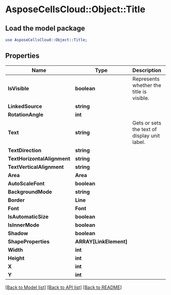 # AsposeCellsCloud::Object::Title 

## Load the model package
```perl
use AsposeCellsCloud::Object::Title;
```

## Properties
Name | Type | Description | Notes
------------ | ------------- | ------------- | -------------
**IsVisible** | **boolean** | Represents whether the title is visible. |
**LinkedSource** | **string** |  |
**RotationAngle** | **int** |  |
**Text** | **string** | Gets or sets the text of display unit label. |
**TextDirection** | **string** |  |
**TextHorizontalAlignment** | **string** |  |
**TextVerticalAlignment** | **string** |  |
**Area** | **Area** |  |
**AutoScaleFont** | **boolean** |  |
**BackgroundMode** | **string** |  |
**Border** | **Line** |  |
**Font** | **Font** |  |
**IsAutomaticSize** | **boolean** |  |
**IsInnerMode** | **boolean** |  |
**Shadow** | **boolean** |  |
**ShapeProperties** | **ARRAY[LinkElement]** |  |
**Width** | **int** |  |
**Height** | **int** |  |
**X** | **int** |  |
**Y** | **int** |  |  

[[Back to Model list]](../README.md#documentation-for-models) [[Back to API list]](../README.md#documentation-for-api-endpoints) [[Back to README]](../README.md)

